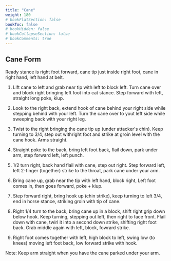 ```yaml
---
title: "Cane"
weight: 180
# bookFlatSection: false
bookToc: false
# bookHidden: false
# bookCollapseSection: false
# bookComments: true
---
```

## Cane Form
Ready stance is right foot forward, cane tip just inside right
foot, cane in right hand, left hand at belt.

1. Lift cane to left and grab near tip with left to block left. Turn cane over
and block right bringing left foot into cat stance. Step forward
with left, straight long poke, kiup.

2. Look to the right back, extend hook of cane behind your right side while stepping behind 
with your left. Turn the cane over to yout left side while 
sweeping back with your right leg. 

3. Twist to the right bringing the cane tip up (under attacker's chin).
Keep turning to 3/4, step out withright foot and strike at groin level with the 
cane hook. Arms straight.

4. Straight poke to the back, bring left foot back, flail down,
park under arm, step forward left, left punch.

5. 1/2 turn right, back hand flail with cane, step out right. 
Step forward left, left 2-finger (together) strike to the throat,
park cane under your arm.

6. Bring cane up, grab near the tip with left hand, block right,
Left foot comes in, then goes forward, poke + kiup. 

7. Step forward right, bring hook up
(chin strike), keep turning to left 3/4, end in horse stance,
striking groin with tip of cane.

8. Right 1/4 turn to the back, bring cane up in a block, shift 
right grip down below hook. Keep
turning, stepping out left, then right to face front. 
Flail down with cane, twirl it into a second down strike,
shifting right foot back. Grab middle again with left, block,
fowrard strike. 

9. Right foot comes together with left, high block to left,
 swing low (to knees) moving left foot back, low forward strike with 
 hook.  

Note: Keep arm straight when you have the cane parked under your arm.  
